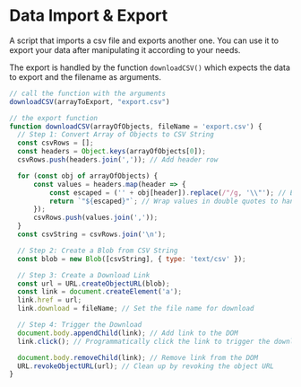 # Data Import & Export

A script that imports a csv file and exports another one. You can use it to export your data after manipulating it according to your needs.

The export is handled by the function `downloadCSV()` which expects the data to export and the filename as arguments.


```js
// call the function with the arguments
downloadCSV(arrayToExport, "export.csv")

// the export function
function downloadCSV(arrayOfObjects, fileName = 'export.csv') {
  // Step 1: Convert Array of Objects to CSV String
  const csvRows = [];
  const headers = Object.keys(arrayOfObjects[0]);
  csvRows.push(headers.join(',')); // Add header row

  for (const obj of arrayOfObjects) {
      const values = headers.map(header => {
          const escaped = ('' + obj[header]).replace(/"/g, '\\"'); // Escape double quotes
          return `"${escaped}"`; // Wrap values in double quotes to handle commas and line breaks
      });
      csvRows.push(values.join(','));
  }
  const csvString = csvRows.join('\n');

  // Step 2: Create a Blob from CSV String
  const blob = new Blob([csvString], { type: 'text/csv' });

  // Step 3: Create a Download Link
  const url = URL.createObjectURL(blob);
  const link = document.createElement('a');
  link.href = url;
  link.download = fileName; // Set the file name for download

  // Step 4: Trigger the Download
  document.body.appendChild(link); // Add link to the DOM
  link.click(); // Programmatically click the link to trigger the download

  document.body.removeChild(link); // Remove link from the DOM
  URL.revokeObjectURL(url); // Clean up by revoking the object URL
}
```